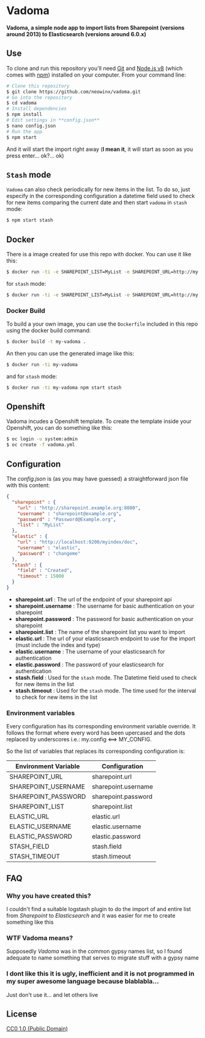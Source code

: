 # Vadoma

**Vadoma, a simple node app to import lists from Sharepoint (versions around 2013) to Elasticsearch (versions around 6.0.x)**

## Use

To clone and run this repository you'll need [Git](https://git-scm.com) and [Node.js v8](https://nodejs.org/en/download/) (which comes with [npm](http://npmjs.com)) installed on your computer. From your command line:

```bash
# Clone this repository
$ git clone https://github.com/neowinx/vadoma.git
# Go into the repository
$ cd vadoma
# Install dependencies
$ npm install
# Edit settings in **config.json**
$ nano config.json
# Run the app
$ npm start
```

And it will start the import right away (**I mean it**, it will start as soon as you press enter... ok?... ok)

## `Stash` mode

`Vadoma` can also check periodically for new items in the list. To do so, just especify in the corresponding configuration a datetime field used to check for new items comparing the current date and then start `vadoma` in `stash` mode:

```bash
$ npm start stash
```

## Docker

There is a image created for use this repo with docker. You can use it like this:

```bash
$ docker run -ti -e SHAREPOINT_LIST=MyList -e SHAREPOINT_URL=http://my.sharepoint.net -e SHAREPOINT_USER=user@my.sharepoint.net -e SHAREPOINT_PASSWORD=My@pass -e ELASTIC_URL=http://localhost:9200 -e ELASTIC_USERNAME=elastic -e ELASTIC_PASSWORD=changeme neowinx/vadoma
```

for `stash` mode:

```bash
$ docker run -ti -e SHAREPOINT_LIST=MyList -e SHAREPOINT_URL=http://my.sharepoint.net -e SHAREPOINT_USER=user@my.sharepoint.net -e SHAREPOINT_PASSWORD=My@pass -e ELASTIC_URL=http://localhost:9200 -e ELASTIC_USERNAME=elastic -e ELASTIC_PASSWORD=changeme neowinx/vadoma npm start stash
```

### Docker Build

To build a your own image, you can use the `Dockerfile` included in this repo using the docker build command:

```bash
$ docker build -t my-vadoma .
```

An then you can use the generated image like this:

```bash
$ docker run -ti my-vadoma
```

and for `stash` mode:

```bash
$ docker run -ti my-vadoma npm start stash
```

## Openshift

Vadoma incudes a Openshift template. To create the template inside your Openshift, you can do something like this:

```bash
$ oc login -u system:admin
$ oc create -f vadoma.yml
```

## Configuration

The _config.json_ is (as you may have guessed) a straightforward json file with this content:

```json
{
  "sharepoint" : {
    "url" : "http://sharepoint.example.org:8080",
    "username" : "sharepoint@example.org",
    "password" : "Password@Example.org",
    "list" : "MyList"
  },
  "elastic" : {
    "url" : "http://localhost:9200/myindex/doc",
    "username" : "elastic",
    "password" : "changeme"
  },
  "stash" : {
    "field" : "Created",
    "timeout" : 15000
  }
}
```

- **sharepoint.url** : The url of the endpoint of your sharepoint api
- **sharepoint.username** : The username for basic authentication on your sharepoint
- **sharepoint.password** : The password for basic authentication on your sharepoint
- **sharepoint.list** : The name of the sharepoint list you want to import
- **elastic.url** : The url of your elasticsearch endpoint to use for the import (must include the index and type)
- **elastic.username** : The username of your elasticsearch for authentication
- **elastic.password** : The password of your elasticsearch for authentication
- **stash.field** : Used for the `stash` mode. The Datetime field used to check for new items in the list
- **stash.timeout** : Used for the `stash` mode. The time used for the interval to check for new items in the list

### Environment variables

Every configuration has its corresponding environment variable override. It follows the format where every word has been upercased and the dots replaced by underscores i.e.: my.config <==> MY_CONFIG.

So the list of variables that replaces its corresponding configuration is:

| Environment Variable 	| Configuration        	|
|---------------------	|---------------------	|
| SHAREPOINT_URL      	| sharepoint.url      	|
| SHAREPOINT_USERNAME 	| sharepoint.username 	|
| SHAREPOINT_PASSWORD 	| sharepoint.password 	|
| SHAREPOINT_LIST     	| sharepoint.list     	|
| ELASTIC_URL         	| elastic.url         	|
| ELASTIC_USERNAME    	| elastic.username    	|
| ELASTIC_PASSWORD    	| elastic.password    	|
| STASH_FIELD         	| stash.field         	|
| STASH_TIMEOUT       	| stash.timeout       	|

## FAQ

### Why you have created this?

I couldn't find a suitable logstash plugin to do the import of and entire list from _Sharepoint_ to _Elasticsearch_ and it was easier for me to create something like this

### WTF Vadoma means?

Supposedly *Vadoma* was in the common gypsy names list, so I found adequate to name something that serves to migrate stuff with a gypsy name

### I dont like this it is ugly, inefficient and it is not programmed in my super awesome language because blablabla...

Just don't use it... and let others live

## License

[CC0 1.0 (Public Domain)](LICENSE.md)
